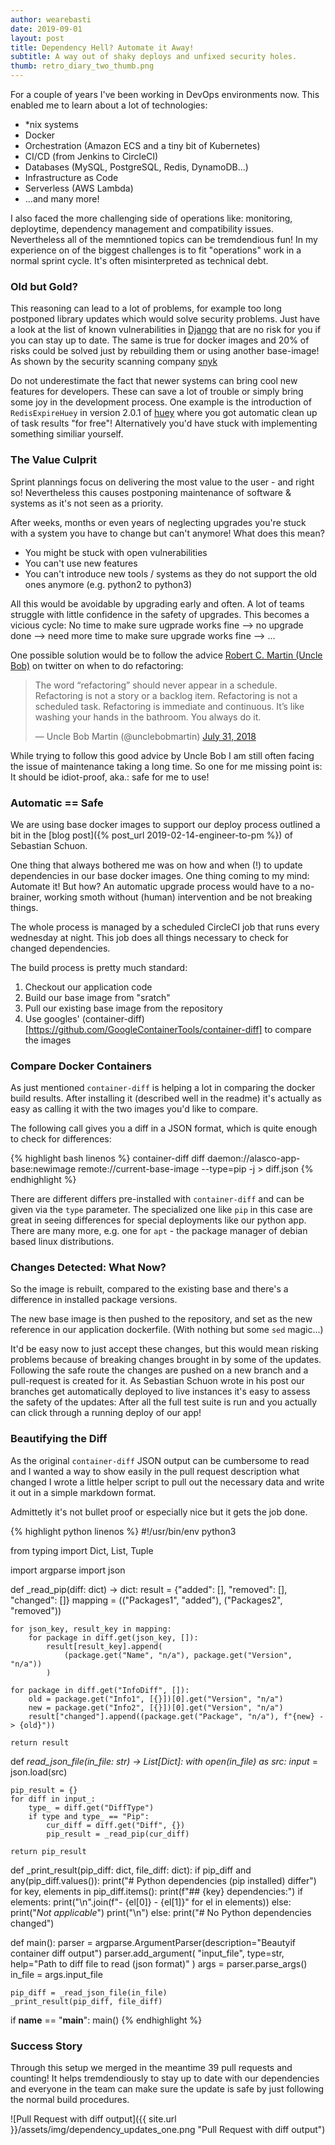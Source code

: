 ```yaml
---
author: wearebasti
date: 2019-09-01
layout: post
title: Dependency Hell? Automate it Away!
subtitle: A way out of shaky deploys and unfixed security holes.
thumb: retro_diary_two_thumb.png
---
```


For a couple of years I've been working in DevOps environments now. This enabled me to learn about a lot of technologies:
- *nix systems
- Docker
- Orchestration (Amazon ECS and a tiny bit of Kubernetes)
- CI/CD (from Jenkins to CircleCI)
- Databases (MySQL, PostgreSQL, Redis, DynamoDB...)
- Infrastructure as Code
- Serverless (AWS Lambda)
- ...and many more!

I also faced the more challenging side of operations like: monitoring,  deploytime, dependency management and compatibility issues. Nevertheless all of the memntioned topics can be tremdendious fun!
In my experience on of the biggest challenges is to fit "operations" work in a normal sprint cycle. It's often misinterpreted as technical debt. 


### Old but Gold? 

This reasoning can lead to a lot of problems, for example too long postponed library updates
which would solve security problems. Just have a look at the list of known
vulnerabilities in [Django](https://www.cvedetails.com/vulnerability-list/vendor_id-10199/product_id-18211/Djangoproject-Django.html) that are no risk for you if you can stay up to date. The same is true for docker images and 20% of risks could be solved just by rebuilding them or using another base-image! As shown by the security scanning company [snyk](https://snyk.io/blog/top-ten-most-popular-docker-images-each-contain-at-least-30-vulnerabilities/)

Do not underestimate the fact that newer systems can bring cool new features for
developers. These can save a lot of trouble or simply bring some joy in the
development process. One example is the introduction of `RedisExpireHuey` in
version 2.0.1 of [huey](https://github.com/coleifer/huey) where you got
automatic clean up of task results "for free"! Alternatively you'd have stuck
with implementing something similiar yourself.


### The Value Culprit

Sprint plannings focus on delivering the most value to the user - and right so!
Nevertheless this causes postponing maintenance of software & systems as it's
not seen as a priority.

After weeks, months or even years of neglecting upgrades you're stuck with a system you have to change but can't anymore! What does this mean?
- You might be stuck with open vulnerabilities
- You can't use new features
- You can't introduce new tools / systems as they do not support the old ones anymore (e.g. python2 to python3)

All this would be avoidable by upgrading early and often. A lot of teams struggle with little confidence in the safety of upgrades. This becomes a vicious cycle: No time to make sure ugprade works fine --> no upgrade done --> need more time to make sure upgrade works fine --> ...

One possible solution would be to follow the advice [Robert C. Martin (Uncle Bob)](http://cleancoder.com) on
twitter on when to do refactoring:


<blockquote class="twitter-tweet" data-lang="en"><p lang="en" dir="ltr">The word “refactoring” should never appear in a schedule. Refactoring is not a story or a backlog item. Refactoring is not a scheduled task. Refactoring is immediate and continuous. It’s like washing your hands in the bathroom. You always do it.</p>&mdash; Uncle Bob Martin (@unclebobmartin) <a href="https://twitter.com/unclebobmartin/status/1024254121338126336?ref_src=twsrc%5Etfw">July 31, 2018</a></blockquote>
<script async src="https://platform.twitter.com/widgets.js" charset="utf-8"></script>

While trying to follow this good advice by Uncle Bob I am still often facing the
issue of maintenance taking a long time. So one for me missing point is: It
should be idiot-proof, aka.: safe for me to use!

### Automatic == Safe
We are using base docker images to support our deploy process outlined a bit in
the [blog post]({% post_url 2019-02-14-engineer-to-pm %}) of Sebastian Schuon.

One thing that always bothered me was on how and when (!) to update dependencies
in our base docker images. One thing coming to my mind: Automate it! But how? An automatic upgrade process would have to a
no-brainer, working smoth without (human) intervention and be not breaking
things.

The whole process is managed by a scheduled CircleCI job that runs every
wednesday at night. This job does all things necessary to check for changed
dependencies.

The build process is pretty much standard:
1. Checkout our application code
2. Build our base image from "sratch"
3. Pull our existing base image from the repository
4. Use googles' (container-diff)[https://github.com/GoogleContainerTools/container-diff] to compare the images


### Compare Docker Containers
As just mentioned `container-diff` is helping a lot in comparing the docker
build results. After installing it (described well in the readme) it's actually
as easy as calling it with the two images you'd like to compare.

The following call gives you a diff in a JSON format, which is quite enough to
check for differences:

{% highlight bash linenos %}
container-diff diff daemon://alasco-app-base:newimage remote://current-base-image --type=pip -j > diff.json
{% endhighlight %}

There are different differs pre-installed with `container-diff` and can be given
via the `type` parameter. The specialized one like `pip` in this case are great
in seeing differences for special deployments like our python app. There are
many more, e.g. one for `apt` - the package manager of debian based linux distributions.

### Changes Detected: What Now?
So the image is rebuilt, compared to the existing base and there's a difference
in installed package versions. 

The new base image is then pushed to the repository, and set as the new
reference in our application dockerfile. (With nothing but some `sed` magic...)

It'd be easy now to just accept these changes, but this would mean risking
problems because of breaking changes brought in by some of the updates.
Following the safe route the changes are pushed on a new branch and a
pull-request is created for it. As Sebastian Schuon wrote in his post our
branches get automatically deployed to live instances it's easy to assess the
safety of the updates: After all the full test suite is run and you actually can
click through a running deploy of our app!


### Beautifying the Diff
As the original `container-diff` JSON output can be cumbersome to read and I
wanted a way to show easily in the pull request description what changed I wrote
a little helper script to pull out the necessary data and write it out in a simple
markdown format.

Admittetly it's not bullet proof or especially nice but it gets the job done.


{% highlight python linenos %}
#!/usr/bin/env python3

from typing import Dict, List, Tuple

import argparse
import json


def _read_pip(diff: dict) -> dict:
    result = {"added": [], "removed": [], "changed": []}
    mapping = (("Packages1", "added"), ("Packages2", "removed"))

    for json_key, result_key in mapping:
        for package in diff.get(json_key, []):
            result[result_key].append(
                (package.get("Name", "n/a"), package.get("Version", "n/a"))
            )

    for package in diff.get("InfoDiff", []):
        old = package.get("Info1", [{}])[0].get("Version", "n/a")
        new = package.get("Info2", [{}])[0].get("Version", "n/a")
        result["changed"].append((package.get("Package", "n/a"), f"{new} -> {old}"))

    return result


def _read_json_file(in_file: str) -> List[Dict]:
    with open(in_file) as src:
        input_ = json.load(src)

    pip_result = {}
    for diff in input_:
        type_ = diff.get("DiffType")
        if type and type_ == "Pip":
            cur_diff = diff.get("Diff", {})
            pip_result = _read_pip(cur_diff)

    return pip_result


def _print_result(pip_diff: dict, file_diff: dict):
    if pip_diff and any(pip_diff.values()):
        print("# Python dependencies (pip installed) differ")
        for key, elements in pip_diff.items():
            print(f"## {key} dependencies:")
            if elements:
                print("\n".join(f"- {el[0]} - {el[1]}" for el in elements))
            else:
                print("_Not applicable_")
            print("\n")
    else:
        print("# No Python dependencies changed")


def main():
    parser = argparse.ArgumentParser(description="Beautyif container diff output")
    parser.add_argument(
        "input_file", type=str, help="Path to diff file to read (json format)"
    )
    args = parser.parse_args()
    in_file = args.input_file

    pip_diff = _read_json_file(in_file)
    _print_result(pip_diff, file_diff)


if __name__ == "__main__":
    main()
{% endhighlight %}



### Success Story

Through this setup we merged in the meantime 39 pull requests and counting! It
helps tremdendiously to stay up to date with our dependencies and everyone in
the team can make sure the update is safe by just following the normal build
procedures.

![Pull Request with diff output]({{ site.url }}/assets/img/dependency_updates_one.png "Pull Request with diff output")

